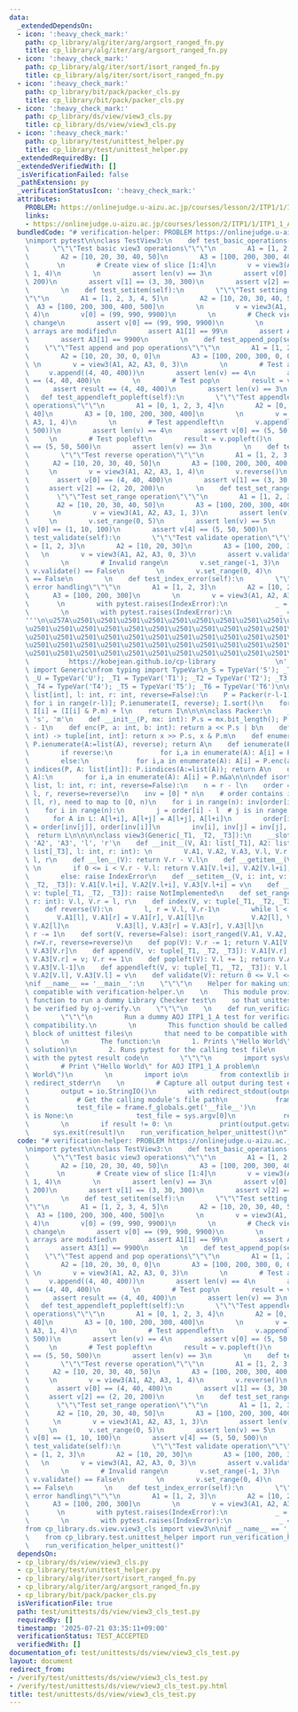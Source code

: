 ```yaml
---
data:
  _extendedDependsOn:
  - icon: ':heavy_check_mark:'
    path: cp_library/alg/iter/arg/argsort_ranged_fn.py
    title: cp_library/alg/iter/arg/argsort_ranged_fn.py
  - icon: ':heavy_check_mark:'
    path: cp_library/alg/iter/sort/isort_ranged_fn.py
    title: cp_library/alg/iter/sort/isort_ranged_fn.py
  - icon: ':heavy_check_mark:'
    path: cp_library/bit/pack/packer_cls.py
    title: cp_library/bit/pack/packer_cls.py
  - icon: ':heavy_check_mark:'
    path: cp_library/ds/view/view3_cls.py
    title: cp_library/ds/view/view3_cls.py
  - icon: ':heavy_check_mark:'
    path: cp_library/test/unittest_helper.py
    title: cp_library/test/unittest_helper.py
  _extendedRequiredBy: []
  _extendedVerifiedWith: []
  _isVerificationFailed: false
  _pathExtension: py
  _verificationStatusIcon: ':heavy_check_mark:'
  attributes:
    PROBLEM: https://onlinejudge.u-aizu.ac.jp/courses/lesson/2/ITP1/1/ITP1_1_A
    links:
    - https://onlinejudge.u-aizu.ac.jp/courses/lesson/2/ITP1/1/ITP1_1_A
  bundledCode: "# verification-helper: PROBLEM https://onlinejudge.u-aizu.ac.jp/courses/lesson/2/ITP1/1/ITP1_1_A\n\
    \nimport pytest\n\nclass TestView3:\n    def test_basic_operations(self):\n  \
    \      \"\"\"Test basic view3 operations\"\"\"\n        A1 = [1, 2, 3, 4, 5]\n\
    \        A2 = [10, 20, 30, 40, 50]\n        A3 = [100, 200, 300, 400, 500]\n \
    \       \n        # Create view of slice [1:4]\n        v = view3(A1, A2, A3,\
    \ 1, 4)\n        \n        assert len(v) == 3\n        assert v[0] == (2, 20,\
    \ 200)\n        assert v[1] == (3, 30, 300)\n        assert v[2] == (4, 40, 400)\n\
    \        \n    def test_setitem(self):\n        \"\"\"Test setting items in view\"\
    \"\"\n        A1 = [1, 2, 3, 4, 5]\n        A2 = [10, 20, 30, 40, 50]\n      \
    \  A3 = [100, 200, 300, 400, 500]\n        \n        v = view3(A1, A2, A3, 1,\
    \ 4)\n        v[0] = (99, 990, 9900)\n        \n        # Check view reflects\
    \ change\n        assert v[0] == (99, 990, 9900)\n        \n        # Check underlying\
    \ arrays are modified\n        assert A1[1] == 99\n        assert A2[1] == 990\n\
    \        assert A3[1] == 9900\n        \n    def test_append_pop(self):\n    \
    \    \"\"\"Test append and pop operations\"\"\"\n        A1 = [1, 2, 3, 0, 0]\n\
    \        A2 = [10, 20, 30, 0, 0]\n        A3 = [100, 200, 300, 0, 0]\n       \
    \ \n        v = view3(A1, A2, A3, 0, 3)\n        \n        # Test append\n   \
    \     v.append((4, 40, 400))\n        assert len(v) == 4\n        assert v[3]\
    \ == (4, 40, 400)\n        \n        # Test pop\n        result = v.pop()\n  \
    \      assert result == (4, 40, 400)\n        assert len(v) == 3\n        \n \
    \   def test_appendleft_popleft(self):\n        \"\"\"Test appendleft and popleft\
    \ operations\"\"\"\n        A1 = [0, 1, 2, 3, 4]\n        A2 = [0, 10, 20, 30,\
    \ 40]\n        A3 = [0, 100, 200, 300, 400]\n        \n        v = view3(A1, A2,\
    \ A3, 1, 4)\n        \n        # Test appendleft\n        v.appendleft((5, 50,\
    \ 500))\n        assert len(v) == 4\n        assert v[0] == (5, 50, 500)\n   \
    \     \n        # Test popleft\n        result = v.popleft()\n        assert result\
    \ == (5, 50, 500)\n        assert len(v) == 3\n        \n    def test_reverse(self):\n\
    \        \"\"\"Test reverse operation\"\"\"\n        A1 = [1, 2, 3, 4, 5]\n  \
    \      A2 = [10, 20, 30, 40, 50]\n        A3 = [100, 200, 300, 400, 500]\n   \
    \     \n        v = view3(A1, A2, A3, 1, 4)\n        v.reverse()\n        \n \
    \       assert v[0] == (4, 40, 400)\n        assert v[1] == (3, 30, 300)\n   \
    \     assert v[2] == (2, 20, 200)\n        \n    def test_set_range(self):\n \
    \       \"\"\"Test set_range operation\"\"\"\n        A1 = [1, 2, 3, 4, 5]\n \
    \       A2 = [10, 20, 30, 40, 50]\n        A3 = [100, 200, 300, 400, 500]\n  \
    \      \n        v = view3(A1, A2, A3, 1, 3)\n        assert len(v) == 2\n   \
    \     \n        v.set_range(0, 5)\n        assert len(v) == 5\n        assert\
    \ v[0] == (1, 10, 100)\n        assert v[4] == (5, 50, 500)\n        \n    def\
    \ test_validate(self):\n        \"\"\"Test validate operation\"\"\"\n        A1\
    \ = [1, 2, 3]\n        A2 = [10, 20, 30]\n        A3 = [100, 200, 300]\n     \
    \   \n        v = view3(A1, A2, A3, 0, 3)\n        assert v.validate() == True\n\
    \        \n        # Invalid range\n        v.set_range(-1, 3)\n        assert\
    \ v.validate() == False\n        \n        v.set_range(0, 4)\n        assert v.validate()\
    \ == False\n        \n    def test_index_error(self):\n        \"\"\"Test index\
    \ error handling\"\"\"\n        A1 = [1, 2, 3]\n        A2 = [10, 20, 30]\n  \
    \      A3 = [100, 200, 300]\n        \n        v = view3(A1, A2, A3, 0, 2)\n \
    \       \n        with pytest.raises(IndexError):\n            _ = v[2]\n    \
    \        \n        with pytest.raises(IndexError):\n            _ = v[-1]\n\n\
    '''\n\u257A\u2501\u2501\u2501\u2501\u2501\u2501\u2501\u2501\u2501\u2501\u2501\u2501\
    \u2501\u2501\u2501\u2501\u2501\u2501\u2501\u2501\u2501\u2501\u2501\u2501\u2501\
    \u2501\u2501\u2501\u2501\u2501\u2501\u2501\u2501\u2501\u2501\u2501\u2501\u2501\
    \u2501\u2501\u2501\u2501\u2501\u2501\u2501\u2501\u2501\u2501\u2501\u2501\u2501\
    \u2501\u2501\u2501\u2501\u2501\u2501\u2501\u2501\u2501\u2501\u2501\u2578\n   \
    \          https://kobejean.github.io/cp-library               \n'''\nfrom typing\
    \ import Generic\nfrom typing import TypeVar\n_S = TypeVar('S'); _T = TypeVar('T');\
    \ _U = TypeVar('U'); _T1 = TypeVar('T1'); _T2 = TypeVar('T2'); _T3 = TypeVar('T3');\
    \ _T4 = TypeVar('T4'); _T5 = TypeVar('T5'); _T6 = TypeVar('T6')\n\n\n\n\ndef argsort_ranged(A:\
    \ list[int], l: int, r: int, reverse=False):\n    P = Packer(r-l-1); I = [A[l+i]\
    \ for i in range(r-l)]; P.ienumerate(I, reverse); I.sort()\n    for i in range(r-l):\
    \ I[i] = (I[i] & P.m) + l\n    return I\n\n\n\nclass Packer:\n    __slots__ =\
    \ 's', 'm'\n    def __init__(P, mx: int): P.s = mx.bit_length(); P.m = (1 << P.s)\
    \ - 1\n    def enc(P, a: int, b: int): return a << P.s | b\n    def dec(P, x:\
    \ int) -> tuple[int, int]: return x >> P.s, x & P.m\n    def enumerate(P, A, reverse=False):\
    \ P.ienumerate(A:=list(A), reverse); return A\n    def ienumerate(P, A, reverse=False):\n\
    \        if reverse:\n            for i,a in enumerate(A): A[i] = P.enc(-a, i)\n\
    \        else:\n            for i,a in enumerate(A): A[i] = P.enc(a, i)\n    def\
    \ indices(P, A: list[int]): P.iindices(A:=list(A)); return A\n    def iindices(P,\
    \ A):\n        for i,a in enumerate(A): A[i] = P.m&a\n\n\ndef isort_ranged(*L:\
    \ list, l: int, r: int, reverse=False):\n    n = r - l\n    order = argsort_ranged(L[0],\
    \ l, r, reverse=reverse)\n    inv = [0] * n\n    # order contains indices in range\
    \ [l, r), need to map to [0, n)\n    for i in range(n): inv[order[i]-l] = i\n\
    \    for i in range(n):\n        j = order[i] - l  # j is in range [0, n)\n  \
    \      for A in L: A[l+i], A[l+j] = A[l+j], A[l+i]\n        order[inv[i]], order[inv[j]]\
    \ = order[inv[j]], order[inv[i]]\n        inv[i], inv[j] = inv[j], inv[i]\n  \
    \  return L\n\n\n\nclass view3(Generic[_T1, _T2, _T3]):\n    __slots__ = 'A1',\
    \ 'A2', 'A3', 'l', 'r'\n    def __init__(V, A1: list[_T1], A2: list[_T2], A3:\
    \ list[_T3], l: int, r: int): \n        V.A1, V.A2, V.A3, V.l, V.r = A1, A2, A3,\
    \ l, r\n    def __len__(V): return V.r - V.l\n    def __getitem__(V, i: int):\
    \ \n        if 0 <= i < V.r - V.l: return V.A1[V.l+i], V.A2[V.l+i], V.A3[V.l+i]\n\
    \        else: raise IndexError\n    def __setitem__(V, i: int, v: tuple[_T1,\
    \ _T2, _T3]): V.A1[V.l+i], V.A2[V.l+i], V.A3[V.l+i] = v\n    def __contains__(V,\
    \ v: tuple[_T1, _T2, _T3]): raise NotImplemented\n    def set_range(V, l: int,\
    \ r: int): V.l, V.r = l, r\n    def index(V, v: tuple[_T1, _T2, _T3]): raise NotImplemented\n\
    \    def reverse(V):\n        l, r = V.l, V.r-1\n        while l < r: \n     \
    \       V.A1[l], V.A1[r] = V.A1[r], V.A1[l]\n            V.A2[l], V.A2[r] = V.A2[r],\
    \ V.A2[l]\n            V.A3[l], V.A3[r] = V.A3[r], V.A3[l]\n            l += 1;\
    \ r -= 1\n    def sort(V, reverse=False): isort_ranged(V.A1, V.A2, V.A3, l=V.l,\
    \ r=V.r, reverse=reverse)\n    def pop(V): V.r -= 1; return V.A1[V.r], V.A2[V.r],\
    \ V.A3[V.r]\n    def append(V, v: tuple[_T1, _T2, _T3]): V.A1[V.r], V.A2[V.r],\
    \ V.A3[V.r] = v; V.r += 1\n    def popleft(V): V.l += 1; return V.A1[V.l-1], V.A2[V.l-1],\
    \ V.A3[V.l-1]\n    def appendleft(V, v: tuple[_T1, _T2, _T3]): V.l -= 1; V.A1[V.l],\
    \ V.A2[V.l], V.A3[V.l] = v\n    def validate(V): return 0 <= V.l <= V.r <= len(V.A1)\n\
    \nif __name__ == '__main__':\n    \"\"\"\n    Helper for making unittest files\
    \ compatible with verification-helper.\n    \n    This module provides a helper\
    \ function to run a dummy Library Checker test\n    so that unittest files can\
    \ be verified by oj-verify.\n    \"\"\"\n    \n    def run_verification_helper_unittest():\n\
    \        \"\"\"\n        Run a dummy AOJ ITP1_1_A test for verification-helper\
    \ compatibility.\n        \n        This function should be called in the __main__\
    \ block of unittest files\n        that need to be compatible with verification-helper.\n\
    \        \n        The function:\n        1. Prints \"Hello World\" (AOJ ITP1_1_A\
    \ solution)\n        2. Runs pytest for the calling test file\n        3. Exits\
    \ with the pytest result code\n        \"\"\"\n        import sys\n        \n\
    \        # Print \"Hello World\" for AOJ ITP1_1_A problem\n        print(\"Hello\
    \ World\")\n        \n        import io\n        from contextlib import redirect_stdout,\
    \ redirect_stderr\n    \n        # Capture all output during test execution\n\
    \        output = io.StringIO()\n        with redirect_stdout(output), redirect_stderr(output):\n\
    \            # Get the calling module's file path\n            frame = sys._getframe(1)\n\
    \            test_file = frame.f_globals.get('__file__')\n            if test_file\
    \ is None:\n                test_file = sys.argv[0]\n            result = pytest.main([test_file])\n\
    \        \n        if result != 0: \n            print(output.getvalue())\n  \
    \      sys.exit(result)\n    run_verification_helper_unittest()\n"
  code: "# verification-helper: PROBLEM https://onlinejudge.u-aizu.ac.jp/courses/lesson/2/ITP1/1/ITP1_1_A\n\
    \nimport pytest\n\nclass TestView3:\n    def test_basic_operations(self):\n  \
    \      \"\"\"Test basic view3 operations\"\"\"\n        A1 = [1, 2, 3, 4, 5]\n\
    \        A2 = [10, 20, 30, 40, 50]\n        A3 = [100, 200, 300, 400, 500]\n \
    \       \n        # Create view of slice [1:4]\n        v = view3(A1, A2, A3,\
    \ 1, 4)\n        \n        assert len(v) == 3\n        assert v[0] == (2, 20,\
    \ 200)\n        assert v[1] == (3, 30, 300)\n        assert v[2] == (4, 40, 400)\n\
    \        \n    def test_setitem(self):\n        \"\"\"Test setting items in view\"\
    \"\"\n        A1 = [1, 2, 3, 4, 5]\n        A2 = [10, 20, 30, 40, 50]\n      \
    \  A3 = [100, 200, 300, 400, 500]\n        \n        v = view3(A1, A2, A3, 1,\
    \ 4)\n        v[0] = (99, 990, 9900)\n        \n        # Check view reflects\
    \ change\n        assert v[0] == (99, 990, 9900)\n        \n        # Check underlying\
    \ arrays are modified\n        assert A1[1] == 99\n        assert A2[1] == 990\n\
    \        assert A3[1] == 9900\n        \n    def test_append_pop(self):\n    \
    \    \"\"\"Test append and pop operations\"\"\"\n        A1 = [1, 2, 3, 0, 0]\n\
    \        A2 = [10, 20, 30, 0, 0]\n        A3 = [100, 200, 300, 0, 0]\n       \
    \ \n        v = view3(A1, A2, A3, 0, 3)\n        \n        # Test append\n   \
    \     v.append((4, 40, 400))\n        assert len(v) == 4\n        assert v[3]\
    \ == (4, 40, 400)\n        \n        # Test pop\n        result = v.pop()\n  \
    \      assert result == (4, 40, 400)\n        assert len(v) == 3\n        \n \
    \   def test_appendleft_popleft(self):\n        \"\"\"Test appendleft and popleft\
    \ operations\"\"\"\n        A1 = [0, 1, 2, 3, 4]\n        A2 = [0, 10, 20, 30,\
    \ 40]\n        A3 = [0, 100, 200, 300, 400]\n        \n        v = view3(A1, A2,\
    \ A3, 1, 4)\n        \n        # Test appendleft\n        v.appendleft((5, 50,\
    \ 500))\n        assert len(v) == 4\n        assert v[0] == (5, 50, 500)\n   \
    \     \n        # Test popleft\n        result = v.popleft()\n        assert result\
    \ == (5, 50, 500)\n        assert len(v) == 3\n        \n    def test_reverse(self):\n\
    \        \"\"\"Test reverse operation\"\"\"\n        A1 = [1, 2, 3, 4, 5]\n  \
    \      A2 = [10, 20, 30, 40, 50]\n        A3 = [100, 200, 300, 400, 500]\n   \
    \     \n        v = view3(A1, A2, A3, 1, 4)\n        v.reverse()\n        \n \
    \       assert v[0] == (4, 40, 400)\n        assert v[1] == (3, 30, 300)\n   \
    \     assert v[2] == (2, 20, 200)\n        \n    def test_set_range(self):\n \
    \       \"\"\"Test set_range operation\"\"\"\n        A1 = [1, 2, 3, 4, 5]\n \
    \       A2 = [10, 20, 30, 40, 50]\n        A3 = [100, 200, 300, 400, 500]\n  \
    \      \n        v = view3(A1, A2, A3, 1, 3)\n        assert len(v) == 2\n   \
    \     \n        v.set_range(0, 5)\n        assert len(v) == 5\n        assert\
    \ v[0] == (1, 10, 100)\n        assert v[4] == (5, 50, 500)\n        \n    def\
    \ test_validate(self):\n        \"\"\"Test validate operation\"\"\"\n        A1\
    \ = [1, 2, 3]\n        A2 = [10, 20, 30]\n        A3 = [100, 200, 300]\n     \
    \   \n        v = view3(A1, A2, A3, 0, 3)\n        assert v.validate() == True\n\
    \        \n        # Invalid range\n        v.set_range(-1, 3)\n        assert\
    \ v.validate() == False\n        \n        v.set_range(0, 4)\n        assert v.validate()\
    \ == False\n        \n    def test_index_error(self):\n        \"\"\"Test index\
    \ error handling\"\"\"\n        A1 = [1, 2, 3]\n        A2 = [10, 20, 30]\n  \
    \      A3 = [100, 200, 300]\n        \n        v = view3(A1, A2, A3, 0, 2)\n \
    \       \n        with pytest.raises(IndexError):\n            _ = v[2]\n    \
    \        \n        with pytest.raises(IndexError):\n            _ = v[-1]\n\n\
    from cp_library.ds.view.view3_cls import view3\n\nif __name__ == '__main__':\n\
    \    from cp_library.test.unittest_helper import run_verification_helper_unittest\n\
    \    run_verification_helper_unittest()"
  dependsOn:
  - cp_library/ds/view/view3_cls.py
  - cp_library/test/unittest_helper.py
  - cp_library/alg/iter/sort/isort_ranged_fn.py
  - cp_library/alg/iter/arg/argsort_ranged_fn.py
  - cp_library/bit/pack/packer_cls.py
  isVerificationFile: true
  path: test/unittests/ds/view/view3_cls_test.py
  requiredBy: []
  timestamp: '2025-07-21 03:35:11+09:00'
  verificationStatus: TEST_ACCEPTED
  verifiedWith: []
documentation_of: test/unittests/ds/view/view3_cls_test.py
layout: document
redirect_from:
- /verify/test/unittests/ds/view/view3_cls_test.py
- /verify/test/unittests/ds/view/view3_cls_test.py.html
title: test/unittests/ds/view/view3_cls_test.py
---
```

